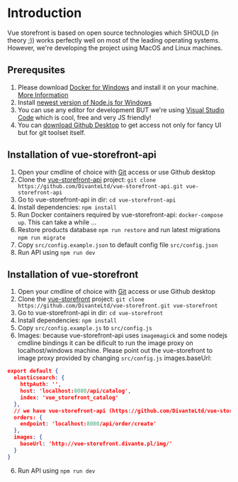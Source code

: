 # Introduction

Vue storefront is based on open source technologies which SHOULD (in theory ;)) works perfectly well on most of the leading operating systems. However, we're developing the project using MacOS and Linux machines.

## Prerequsites 
1. Please download [Docker for Windows](https://store.docker.com/editions/community/docker-ce-desktop-windows) and install it on your machine. [More Information](https://blog.jayway.com/2017/04/19/running-docker-on-bash-on-windows/)
2. Install [newest version of Node.js for Windows](https://nodejs.org/en/download/current/)
4. You can use any editor for development BUT we're using [Visual Studio Code](https://code.visualstudio.com/) which is cool, free and very JS friendly!
5. You can [download Github Desktop](https://desktop.github.com/) to get access not only for fancy UI but for git toolset itself.


## Installation of vue-storefront-api
1. Open your cmdline of choice with [Git](https://git-scm.com/download/win) access or use Github desktop
2. Clone the [vue-storefront-api](https://github.com/DivanteLtd/vue-storefront-api) project: `git clone https://github.com/DivanteLtd/vue-storefront-api.git vue-storefront-api`
3. Go to vue-storefront-api in dir: `cd vue-storefront-api`
4. Install dependencies: `npm install`
5. Run Docker containers required by vue-storefront-api: `docker-compose up`. This can take a while ...
6. Restore products database `npm run restore` and run latest migrations `npm run migrate`
7. Copy `src/config.example.json` to default config file `src/config.json`
8. Run API using `npm run dev` 


## Installation of vue-storefront
1. Open your cmdline of choice with [Git](https://git-scm.com/download/win) access or use Github desktop
2. Clone the [vue-storefront](https://github.com/DivanteLtd/vue-storefront) project: `git clone https://github.com/DivanteLtd/vue-storefront.git vue-storefront`
3. Go to vue-storefront-api in dir: `cd vue-storefront`
4. Install dependencies: `npm install`
5. Copy `src/config.example.js` to `src/config.js`
6. Images: because vue-storefront-api uses `imagemagick` and some nodejs cmdline bindings it can be dificult to run the image proxy on localhost/windows machine. Please point out the vue-storefront to image proxy provided by changing `src/config.js` images.baseUrl:

```json
export default {
  elasticsearch: {
    httpAuth: '',
    host: 'localhost:8080/api/catalog',
    index: 'vue_storefront_catalog'
  },
  // we have vue-storefront-api (https://github.com/DivanteLtd/vue-storefront-api) endpoints below:
  orders: {
    endpoint: 'localhost:8080/api/order/create'
  },
  images: {
    baseUrl: 'http://vue-storefront.divante.pl/img/'
  }
}

```
6. Run API using `npm run dev` 

